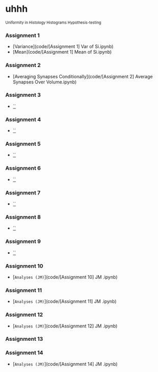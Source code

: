 <!-- https://docs.google.com/presentation/d/1-XRLrtFxcfYr64l2MD0DxU8iBzdFUHBbqgykR02-JL4/edit?ts=56df36ab#slide=id.g10d2837f3d_0_100
-->

# uhhh
<small>Uniformity in Histology Histograms Hypothesis-testing</small>

### Assignment 1
- [Variance](code/[Assignment 1] Var of Si.ipynb)
- [Mean](code/[Assignment 1] Mean of Si.ipynb)

### Assignment 2
- [Averaging Synapses Conditionally](code/[Assignment 2] Average Synapses Over Volume.ipynb)

### Assignment 3
- [``](#)

### Assignment 4
- [``](#)

### Assignment 5
- [``](#)

### Assignment 6
- [``](#)

### Assignment 7
- [``](#)

### Assignment 8
- [``](#)

### Assignment 9
- [``](#)

### Assignment 10
- [`Analyses (JM)`](code/[Assignment 10] JM .ipynb)

### Assignment 11
- [`Analyses (JM)`](code/[Assignment 11] JM .ipynb)

### Assignment 12
- [`Analyses (JM)`](code/[Assignment 12] JM .ipynb)

### Assignment 13

### Assignment 14
- [`Analyses (JM)`](code/[Assignment 14] JM .ipynb)
